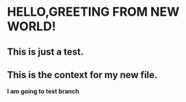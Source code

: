 # HELLO,GREETING FROM NEW WORLD!
## This is just a test.
## This is the context for my new file.

**I am going to test branch**
